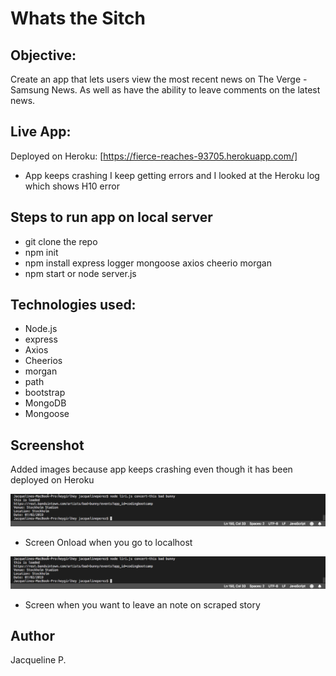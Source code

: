 # Whats the Sitch

## Objective:
Create an app that lets users view the most recent news on The Verge - Samsung News. As well as have the ability to leave comments on the latest news.

## Live App:
Deployed on Heroku: [https://fierce-reaches-93705.herokuapp.com/]
 - App keeps crashing I keep getting errors and I looked at the Heroku log which shows H10 error

## Steps to run app on local server
- git clone the repo
- npm init
- npm install express logger mongoose axios cheerio morgan
- npm start or node server.js

## Technologies used:
- Node.js
- express
- Axios
- Cheerios
- morgan
- path
- bootstrap
- MongoDB
- Mongoose

## Screenshot

Added images because app keeps crashing even though it has been deployed on Heroku 

![On Load](https://github.com/japerez107/heygirlhey/blob/master/images/concert-this.png)
- Screen Onload when you go to localhost 

![Leave a Note](https://github.com/japerez107/heygirlhey/blob/master/images/concert-this.png)
- Screen when you want to leave an note on scraped story 

## Author
Jacqueline P.
